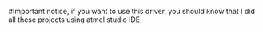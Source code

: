 #Important notice,
if you want to use this driver, you should know that I did all these projects using atmel studio IDE
